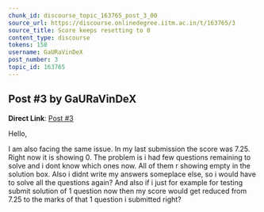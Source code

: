 ```yaml
---
chunk_id: discourse_topic_163765_post_3_00
source_url: https://discourse.onlinedegree.iitm.ac.in/t/163765/3
source_title: Score keeps resetting to 0
content_type: discourse
tokens: 158
username: GaURaVinDeX
post_number: 3
topic_id: 163765
---
```


## Post #3 by GaURaVinDeX

**Direct Link**: [Post #3](https://discourse.onlinedegree.iitm.ac.in/t/163765/3)

Hello,

I am also facing the same issue. In my last submission the score was 7.25. Right now it is showing 0. The problem is i had few questions remaining to solve and i dont know which ones now. All of them r showing empty in the solution box. Also i didnt write my answers someplace else, so i would have to solve all the questions again? And also if i just for example for testing submit solution of 1 question now then my score would get reduced from 7.25 to the marks of that 1 question i submitted right?
